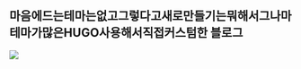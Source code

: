 ## 마음에드는테마는없고그렇다고새로만들기는뭐해서그나마테마가많은HUGO사용해서직접커스텀한 블로그

![](https://img.shields.io/badge/go-A8B9CC?style=for-the-badge&logo=c&logoColor=white)
